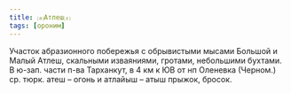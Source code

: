 ```yaml
---
title: ⒜Атлеш⒵
tags: [ороним]
---
```


Участок абразионного побережья с обрывистыми мысами Большой и Малый Атлеш,
скальными изваяниями, гротами, небольшими бухтами. В ю-зап. части п-ва
Тарханкут, в 4 км к ЮВ от нп Оленевка (Черном.) ср. тюрк. атеш – огонь и атлайыш
– атыш прыжок, бросок.
